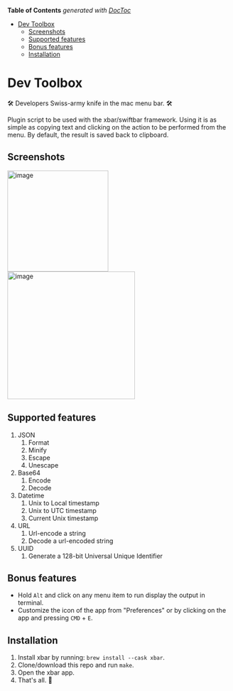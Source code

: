 <!-- START doctoc generated TOC please keep comment here to allow auto update -->
<!-- DON'T EDIT THIS SECTION, INSTEAD RE-RUN doctoc TO UPDATE -->
**Table of Contents**  *generated with [DocToc](https://github.com/thlorenz/doctoc)*

- [Dev Toolbox](#dev-toolbox)
  - [Screenshots](#screenshots)
  - [Supported features](#supported-features)
  - [Bonus features](#bonus-features)
  - [Installation](#installation)

<!-- END doctoc generated TOC please keep comment here to allow auto update -->

# Dev Toolbox

🛠 Developers Swiss-army knife in the mac menu bar. 🛠

Plugin script to be used with the xbar/swiftbar framework. Using it is as simple as copying text and clicking on the action to be performed from the menu. By default, the result is saved back to clipboard.

## Screenshots

<img width="227" alt="image" src="https://user-images.githubusercontent.com/9376908/185212972-e7624f0c-007c-4234-a7b3-17c003386225.png">

<img width="287" alt="image" src="https://user-images.githubusercontent.com/9376908/185213187-c6ad3f67-217c-47a4-9283-10d92b1f2aa9.png">

## Supported features

1. JSON
    1. Format
    2. Minify
    3. Escape
    4. Unescape
2. Base64
    1. Encode
    2. Decode
3. Datetime
    1. Unix to Local timestamp
    2. Unix to UTC timestamp
    3. Current Unix timestamp
4. URL
    1. Url-encode a string
    2. Decode a url-encoded string
5. UUID
    1. Generate a 128-bit Universal Unique Identifier

## Bonus features

- Hold `Alt` and click on any menu item to run display the output in terminal.
- Customize the icon of the app from "Preferences" or by clicking on the app and pressing `CMD` + `E`.

## Installation

1. Install xbar by running: `brew install --cask xbar`.
2. Clone/download this repo and run `make`.
3. Open the xbar app.
4. That's all. 🎉

